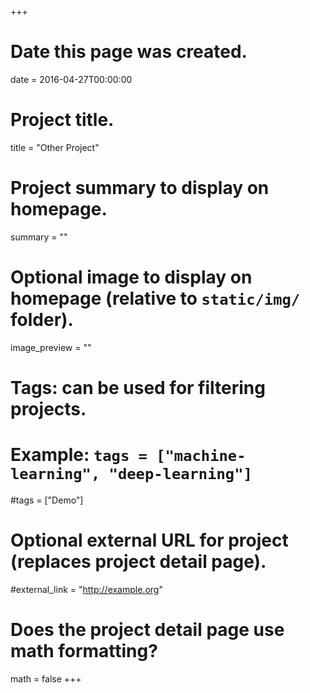 +++
# Date this page was created.
date = 2016-04-27T00:00:00

# Project title.
title = "Other Project"

# Project summary to display on homepage.
summary = ""

# Optional image to display on homepage (relative to `static/img/` folder).
image_preview = ""

# Tags: can be used for filtering projects.
# Example: `tags = ["machine-learning", "deep-learning"]`
#tags = ["Demo"]

# Optional external URL for project (replaces project detail page).
#external_link = "http://example.org"

# Does the project detail page use math formatting?
math = false
+++


